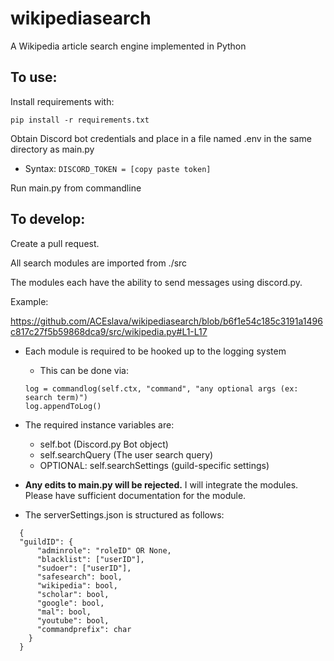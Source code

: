 # wikipediasearch
A Wikipedia article search engine implemented in Python

## To use:

Install requirements with:
```
pip install -r requirements.txt
```

Obtain Discord bot credentials and place in a file named .env in the same directory as main.py 

* Syntax: `DISCORD_TOKEN = [copy paste token]`

Run main.py from commandline


## To develop:
  Create a pull request.
  
  All search modules are imported from ./src
  
  The modules each have the ability to send messages using discord.py.
     
   Example:

   https://github.com/ACEslava/wikipediasearch/blob/b6f1e54c185c3191a1496c817c27f5b59868dca9/src/wikipedia.py#L1-L17

  * Each module is required to be hooked up to the logging system
    * This can be done via:
    ```
    log = commandlog(self.ctx, "command", "any optional args (ex: search term)")
    log.appendToLog()
    ```
  * The required instance variables are:
    * self.bot (Discord.py Bot object)
    * self.searchQuery (The user search query)
    * OPTIONAL: self.searchSettings (guild-specific settings)
  * **Any edits to main.py will be rejected.** I will integrate the modules. Please have sufficient documentation for the module.

  * The serverSettings.json is structured as follows:
  ```
    {
    "guildID": {
        "adminrole": "roleID" OR None,
        "blacklist": ["userID"],
        "sudoer": ["userID"],
        "safesearch": bool,
        "wikipedia": bool,
        "scholar": bool,
        "google": bool,
        "mal": bool,
        "youtube": bool,
        "commandprefix": char
      }
    }
    
  ```
